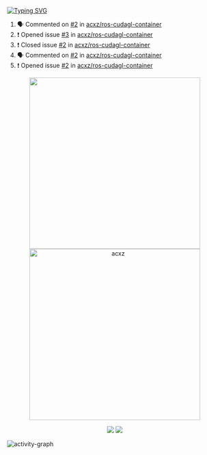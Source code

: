 [![Typing SVG](https://readme-typing-svg.herokuapp.com?size=16&color=AFFFA3&multiline=true&height=75&lines=contributing+to+robotics%2Faerospace%2Fml%2Fgpu+software;packaging+it+for+archlinux;ricer)](https://git.io/typing-svg)

<!--START_SECTION:activity-->
1. 🗣 Commented on [#2](https://github.com/acxz/ros-cudagl-container/issues/2) in [acxz/ros-cudagl-container](https://github.com/acxz/ros-cudagl-container)
2. ❗️ Opened issue [#3](https://github.com/acxz/ros-cudagl-container/issues/3) in [acxz/ros-cudagl-container](https://github.com/acxz/ros-cudagl-container)
3. ❗️ Closed issue [#2](https://github.com/acxz/ros-cudagl-container/issues/2) in [acxz/ros-cudagl-container](https://github.com/acxz/ros-cudagl-container)
4. 🗣 Commented on [#2](https://github.com/acxz/ros-cudagl-container/issues/2) in [acxz/ros-cudagl-container](https://github.com/acxz/ros-cudagl-container)
5. ❗️ Opened issue [#2](https://github.com/acxz/ros-cudagl-container/issues/2) in [acxz/ros-cudagl-container](https://github.com/acxz/ros-cudagl-container)
<!--END_SECTION:activity-->

<p align="center">
  <img width="400em" src=https://github-readme-stats.vercel.app/api?username=acxz&include_all_commits=true&show_icons=true />
  <img width="400em" src="https://github-readme-streak-stats.herokuapp.com/?user=acxz&" alt="acxz" />
</p>

<p align="center">
  <img src=https://github-readme-stats.vercel.app/api/top-langs/?username=acxz&layout=compact />
  <img src=https://github-profile-trophy.vercel.app/?username=acxz&row=2&column=4 />
</p>

![activity-graph](https://activity-graph.herokuapp.com/graph?username=acxz&theme=aqua)
